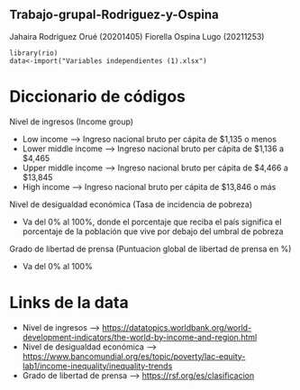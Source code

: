 ## Trabajo-grupal-Rodriguez-y-Ospina
Jahaira Rodriguez Orué (20201405) Fiorella Ospina Lugo (20211253)


```{r}
library(rio)
data<-import("Variables independientes (1).xlsx")
```

# Diccionario de códigos
Nivel de ingresos (Income group)
* Low income --> Ingreso nacional bruto per cápita de $1,135 o menos 
* Lower middle income --> Ingreso nacional bruto per cápita de $1,136 a $4,465 
* Upper middle income --> Ingreso nacional bruto per cápita de $4,466 a $13,845
* High income --> Ingreso nacional bruto per cápita de $13,846 o más

Nivel de desigualdad económica (Tasa de incidencia de pobreza)
* Va del 0% al 100%, donde el porcentaje que reciba el país significa el porcentaje de la población que vive por debajo del umbral de pobreza

Grado de libertad de prensa (Puntuacion global de libertad de prensa en %)
* Va del 0% al 100%

# Links de la data
* Nivel de ingresos --> https://datatopics.worldbank.org/world-development-indicators/the-world-by-income-and-region.html 
* Nivel de desigualdad económica --> https://www.bancomundial.org/es/topic/poverty/lac-equity-lab1/income-inequality/inequality-trends
* Grado de libertad de prensa --> https://rsf.org/es/clasificacion
